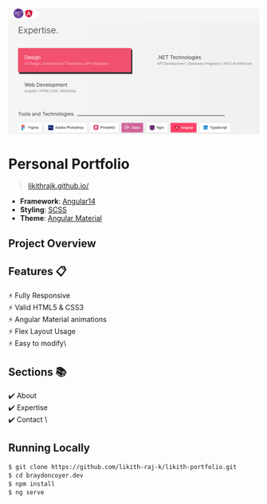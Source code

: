 ![A preview](https://github.com/likith-raj-k/likith-portfolio/blob/master/images/banner.png)

# Personal Portfolio 
> [likithrajk.github.io/](https://likithrajk.github.io/)

- **Framework**: [Angular14](https://angular.io/)
- **Styling**: [SCSS](https://sass-lang.com/)
- **Theme**: [Angular Material](https://material.angular.io/)

## Project Overview

## Features 📋
⚡️ Fully Responsive\
⚡️ Valid HTML5 & CSS3\
⚡️ Angular Material animations\
⚡️ Flex Layout Usage\
⚡️ Easy to modify\

## Sections 📚
✔️ About\
✔️ Expertise \
✔️ Contact \

## Running Locally

```bash
$ git clone https://github.com/likith-raj-k/likith-portfolio.git
$ cd braydoncoyer.dev
$ npm install
$ ng serve
```
